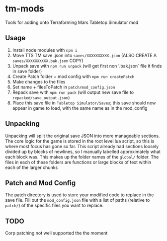 # tm-mods
Tools for adding onto Terraforming Mars Tabletop Simulator mod

## Usage
1. Install node modules with `npm i`
2. Move TTS TM save .json into `saves/XXXXXXXXXX.json` (ALSO CREATE A `saves/XXXXXXXXXX.bak.json` COPY)
3. Unpack save with `npm run unpack` (will get first non '.bak.json` file it finds in save folder)
4. Create Patch folder + mod config with `npm run createPatch`
5. Make changes to the files
6. Set name + filesToPatch in `patch/mod_config.json`
7. Repack save with `npm run pack` (will output new save file to `repacked/save_output.json`)
8. Place this save file in `Tabletop Simulator/Saves`; this save should now appear in game to load, with the same name as in the mod_config

## Unpacking

Unpacking will split the original save JSON into more manageable sections. The core logic for the game is stored
in the root level lua script, so this is where most focus has gone so far. This script already had sections loosely divided
up by blocks of newlines, so I manually labelled approximately what each block was. This makes up the folder names of the 
`global/` folder.
The files in each of these folders are functions or large blocks of text within each of the larger chunks

## Patch and Mod Config

The patch directory is used to store your modified code to replace in the save file. Fill out the `mod_config.json` file
with a list of paths (relative to `patch/`) of the specific files you want to replace.

## TODO

Corp patching not well supported the the moment
